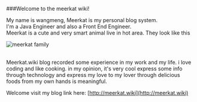 
###Welcome to the meerkat wiki!

My name is wangmeng, Meerkat is my personal blog system. 
<br>
I'm a Java Engineer and also a Front End Engineer.
<br>
Meerkat is a cute and very smart animal live in hot area. They look like this 

![meerkat family](http://pic1.hebei.com.cn/003/006/245/00300624544_42466a41.jpg)

<br>
Meerkat.wiki blog recorded some experience in my work and my life. i love coding and like cooking. in my opinion, it's very cool express some info through technology and express my love to my lover through delicious foods from my own hands is meaningful.

Welcome visit my blog link here: [http://meerkat.wiki](http://meerkat.wiki)
